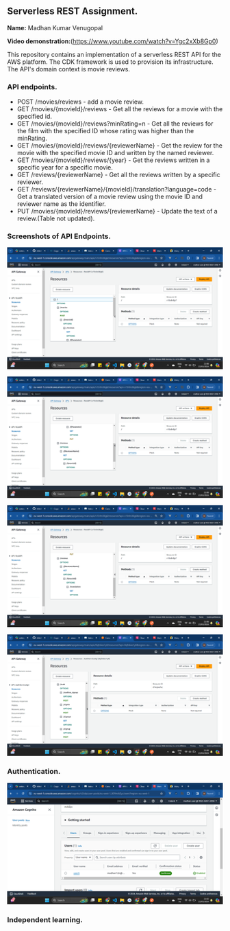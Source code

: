 ## Serverless REST Assignment.

__Name:__ Madhan Kumar Venugopal

__Video demonstration:__(https://www.youtube.com/watch?v=Ygc2xXb8Gp0)

This repository contains an implementation of a serverless REST API for the AWS platform. The CDK framework is used to provision its infrastructure. The API's domain context is movie reviews.

### API endpoints.
 
+ POST /movies/reviews - add a movie review.
+ GET /movies/{movieId}/reviews - Get all the reviews for a movie with the specified id.
+ GET /movies/{movieId}/reviews?minRating=n - Get all the reviews for the film with the specified ID whose rating was higher than the minRating.
+ GET /movies/{movieId}/reviews/{reviewerName} - Get the review for the movie with the specified movie ID and written by the named reviewer.
+ GET /movies/{movieId}/reviews/{year} - Get the reviews written in a specific year for a specific movie.
+ GET /reviews/{reviewerName} - Get all the reviews written by a specific reviewer.
+ GET /reviews/{reviewerName}/{movieId}/translation?language=code - Get a translated version of a movie review using the movie ID and reviewer name as the identifier.
+ PUT /movies/{movieId}/reviews/{reviewerName} - Update the text of a review.(Table not updated).

### Screenshots of API Endpoints.

![](./images/api1.png)

![](./images/api2.png)

![](./images/api3.png)

![](./images/api4.png)

### Authentication.

![](./images/pool.png)

### Independent learning.


